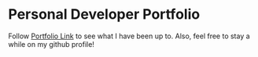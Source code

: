 # Personal Developer Portfolio    
Follow [Portfolio Link](https://sobiechina.herokuapp.com/) to see what I have been up to. Also, feel free to stay a while on my github profile! 


